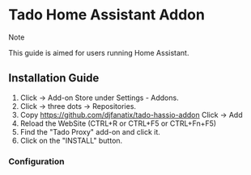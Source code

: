 # Tado Home Assistant Addon

> [!NOTE]
>This guide is aimed for users running Home Assistant. 

## Installation Guide

1. Click -> Add-on Store under Settings - Addons.
2. Click -> three dots -> Repositories.
3. Copy https://github.com/djfanatix/tado-hassio-addon Click -> Add
4. Reload the WebSite (CTRL+R or CTRL+F5 or CTRL+Fn+F5)
5. Find the "Tado Proxy" add-on and click it.
6. Click on the "INSTALL" button.

### Configuration
